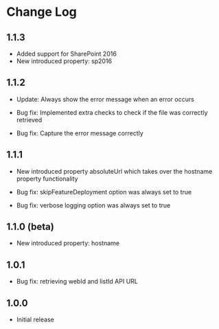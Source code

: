 # Change Log

## 1.1.3
- Added support for SharePoint 2016
- New introduced property: sp2016

## 1.1.2
- Update: Always show the error message when an error occurs

- Bug fix: Implemented extra checks to check if the file was correctly retrieved
- Bug fix: Capture the error message correctly

## 1.1.1 
- New introduced property absoluteUrl which takes over the hostname property functionality

- Bug fix: skipFeatureDeployment option was always set to true
- Bug fix: verbose logging option was always set to true

## 1.1.0 (beta)
- New introduced property: hostname

## 1.0.1
- Bug fix: retrieving webId and listId API URL

## 1.0.0
- Initial release
